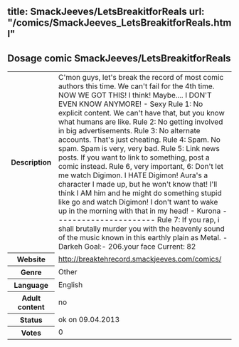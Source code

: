 title: SmackJeeves/LetsBreakitforReals
url: "/comics/SmackJeeves_LetsBreakitforReals.html"
---
Dosage comic SmackJeeves/LetsBreakitforReals
-----------------------------------------

<table class="comicinfo">
<tr>
<th>Description</th><td>C'mon guys, let's break the record of most comic authors this time. We can't fail for the 4th time. NOW WE GOT THIS! I think! Maybe.... I DON'T EVEN KNOW ANYMORE! - Sexy Rule 1: No explicit content. We can't have that, but you know what humans are like. Rule 2: No getting involved in big advertisements. Rule 3: No alternate accounts. That's just cheating. Rule 4: Spam. No spam. Spam is very, very bad. Rule 5: Link news posts. If you want to link to something, post a comic instead. Rule 6, very important, 6: Don't let me watch Digimon. I HATE Digimon! Aura's a character I made up, but he won't know that! I'll think I AM him and he might do something stupid like go and watch Digimon! I don't want to wake up in the morning with that in my head! - Kurona ---------------------- Rule 7: If you rap, i shall brutally murder you with the heavenly sound of the music known in this earthly plain as Metal. - Darkeh Goal:- 206.your face Current: 82</td>
</tr>
<tr>
<th>Website</th><td><a href="http://breaktehrecord.smackjeeves.com/comics/">http://breaktehrecord.smackjeeves.com/comics/</a></td>
</tr>
<tr>
<th>Genre</th><td>Other</td>
</tr>
<tr>
<th>Language</th><td>English</td>
</tr>
<tr>
<th>Adult content</th><td>no</td>
</tr>
<tr>
<th>Status</th><td>ok on 09.04.2013</td>
</tr>
<tr>
<th>Votes</th><td>0</div></td>
</tr>
</table>
